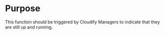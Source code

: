 # Purpose

This function should be triggered by Cloudify Managers to indicate that they are still up and running.